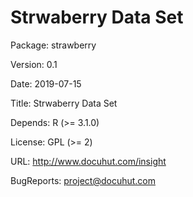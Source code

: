 # Strwaberry Data Set


Package: strawberry

Version: 0.1

Date: 2019-07-15

Title: Strwaberry Data Set

Depends: R (>= 3.1.0)

License: GPL (>= 2)

URL: http://www.docuhut.com/insight

BugReports: project@docuhut.com

